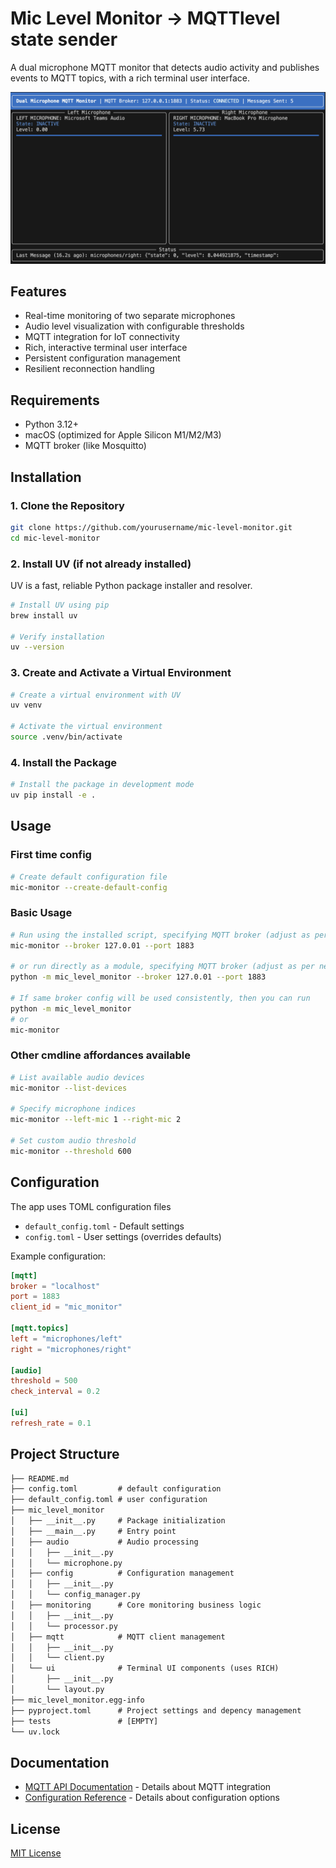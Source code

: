 # Mic Level Monitor -> MQTTlevel state sender

A dual microphone MQTT monitor that detects audio activity and publishes events to MQTT topics, with a rich terminal user interface.

![IMG TBD](assets/app_tui.png)

## Features

- Real-time monitoring of two separate microphones
- Audio level visualization with configurable thresholds
- MQTT integration for IoT connectivity
- Rich, interactive terminal user interface
- Persistent configuration management
- Resilient reconnection handling

## Requirements

- Python 3.12+
- macOS (optimized for Apple Silicon M1/M2/M3)
- MQTT broker (like Mosquitto)

## Installation

### 1. Clone the Repository

```bash
git clone https://github.com/yourusername/mic-level-monitor.git
cd mic-level-monitor
```

### 2. Install UV (if not already installed)

UV is a fast, reliable Python package installer and resolver.

```bash
# Install UV using pip
brew install uv

# Verify installation
uv --version
```

### 3. Create and Activate a Virtual Environment

```bash
# Create a virtual environment with UV
uv venv

# Activate the virtual environment
source .venv/bin/activate
```

### 4. Install the Package

```bash
# Install the package in development mode
uv pip install -e .
```

## Usage

### First time config

```bash
# Create default configuration file
mic-monitor --create-default-config
```

### Basic Usage

```bash
# Run using the installed script, specifying MQTT broker (adjust as per needed)
mic-monitor --broker 127.0.01 --port 1883

# or run directly as a module, specifying MQTT broker (adjust as per needed)
python -m mic_level_monitor --broker 127.0.01 --port 1883

# If same broker config will be used consistently, then you can run 
python -m mic_level_monitor
# or
mic-monitor
```

### Other cmdline affordances available

```bash
# List available audio devices
mic-monitor --list-devices

# Specify microphone indices
mic-monitor --left-mic 1 --right-mic 2

# Set custom audio threshold
mic-monitor --threshold 600
```

## Configuration

The app uses TOML configuration files

- `default_config.toml` - Default settings
- `config.toml` - User settings (overrides defaults)

Example configuration:

```toml
[mqtt]
broker = "localhost"
port = 1883
client_id = "mic_monitor"

[mqtt.topics]
left = "microphones/left"
right = "microphones/right"

[audio]
threshold = 500
check_interval = 0.2

[ui]
refresh_rate = 0.1
```

## Project Structure

```txt
├── README.md
├── config.toml         # default configuration
├── default_config.toml # user configuration
├── mic_level_monitor
│   ├── __init__.py     # Package initialization
│   ├── __main__.py     # Entry point
│   ├── audio           # Audio processing
│   │   ├── __init__.py
│   │   └── microphone.py
│   ├── config          # Configuration management
│   │   ├── __init__.py
│   │   └── config_manager.py
│   ├── monitoring      # Core monitoring business logic
│   │   ├── __init__.py
│   │   └── processor.py
│   ├── mqtt            # MQTT client management
│   │   ├── __init__.py
│   │   └── client.py
│   └── ui              # Terminal UI components (uses RICH)
│       ├── __init__.py
│       └── layout.py
├── mic_level_monitor.egg-info 
├── pyproject.toml      # Project settings and depency management
├── tests               # [EMPTY] 
└── uv.lock
```

## Documentation

- [MQTT API Documentation](docs/mqtt_api.md) - Details about MQTT integration
- [Configuration Reference](docs/configuration.md) - Details about configuration options

## License

[MIT License](LICENSE)
